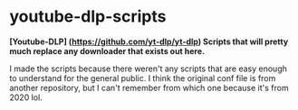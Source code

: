 # youtube-dlp-scripts
**[Youtube-DLP] (https://github.com/yt-dlp/yt-dlp) Scripts that will pretty much replace any downloader that exists out here.**

I made the scripts because there weren't any scripts that are easy enough to understand for the general public.
I think the original conf file is from another repository, but I can't remember from which one because it's from 2020 lol.
